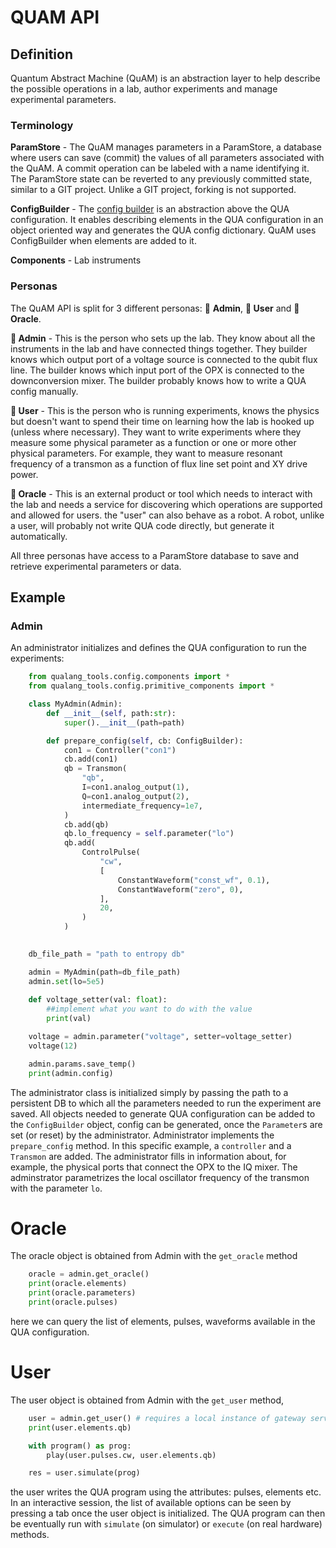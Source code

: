 # QUAM API

## Definition

Quantum Abstract Machine (QuAM)  is an abstraction layer to help describe the possible operations in a lab, author experiments and manage experimental parameters. 

### Terminology

**ParamStore** -  The QuAM manages parameters in a ParamStore, a database where users can save (commit) the values of all parameters associated with the QuAM. A commit operation can be labeled with a name identifying it. The ParamStore state can be reverted to any previously committed state, similar to a GIT project. Unlike a GIT project, forking is not supported. 

**ConfigBuilder** - The [config builder](config_builder.md) is an abstraction above the QUA configuration. It enables describing elements in the QUA configuration in an object oriented way and generates the QUA config dictionary. QuAM uses ConfigBuilder when elements are added to it.

**Components** - Lab instruments 


### Personas

The QuAM API is split for 3 different personas: 👷 **Admin**, **🥼 User** and **🤖 Oracle**.
 
**👷 Admin** - This is the person who sets up the lab. They know about all the instruments in the lab and have connected things together. They builder knows which output port of a voltage source is connected to the qubit flux line. The builder knows which input port of the OPX is connected to the downconversion mixer. The builder probably knows how to write a QUA config manually.

**🥼 User** - This is the person who is running experiments, knows the physics but doesn't want to spend their time on learning how the lab is hooked up (unless where necessary). They want to write experiments where they measure some physical parameter as a function or one or more other physical parameters. For example, they want to measure resonant frequency of a transmon as a function of flux line set point and XY drive power. 

**🤖 Oracle** - This is an external product or tool which needs to interact with the lab and needs a service for discovering which operations are supported and allowed for users. the "user" can also behave as a robot. A robot, unlike a user, will probably not write QUA code directly, but generate it automatically. 

All three personas have access to a ParamStore database to save and retrieve experimental parameters or data.

## Example


### Admin

An administrator initializes and defines the QUA configuration to run the experiments:

```python 
    from qualang_tools.config.components import *
    from qualang_tools.config.primitive_components import *

    class MyAdmin(Admin):
        def __init__(self, path:str):
            super().__init__(path=path)

        def prepare_config(self, cb: ConfigBuilder):
            con1 = Controller("con1")
            cb.add(con1)
            qb = Transmon(
                "qb",
                I=con1.analog_output(1),
                Q=con1.analog_output(2),
                intermediate_frequency=1e7,
            )
            cb.add(qb)
            qb.lo_frequency = self.parameter("lo")
            qb.add(
                ControlPulse(
                    "cw",
                    [
                        ConstantWaveform("const_wf", 0.1),
                        ConstantWaveform("zero", 0),
                    ],
                    20,
                )
            )

            
    db_file_path = "path to entropy db"

    admin = MyAdmin(path=db_file_path)
    admin.set(lo=5e5)
    
    def voltage_setter(val: float):
        ##implement what you want to do with the value
        print(val)

    voltage = admin.parameter("voltage", setter=voltage_setter)
    voltage(12)

    admin.params.save_temp()
    print(admin.config)
```

The administrator class is initialized simply by passing the path to a persistent DB to which all the parameters needed to run the experiment are saved. All objects needed to generate QUA configuration can be added to the `ConfigBuilder` object, config can be generated, once the `Parameter`s are set (or reset) by the administrator. Administrator implements the `prepare_config` method. In this specific example, a `controller` and a `Transmon` are added. The administrator fills in information about, for example, the physical ports that connect the OPX to the IQ mixer. The adminstrator parametrizes the local oscillator frequency of the transmon with the parameter `lo`.


# Oracle

The oracle object is obtained from Admin with the `get_oracle` method
```python
    oracle = admin.get_oracle()
    print(oracle.elements)
    print(oracle.parameters)
    print(oracle.pulses)
```
here we can query the list of elements, pulses, waveforms available in the QUA configuration.

# User

The user object is obtained from Admin with the `get_user` method,
```python
    user = admin.get_user() # requires a local instance of gateway server to initialize User
    print(user.elements.qb)

    with program() as prog:
        play(user.pulses.cw, user.elements.qb)

    res = user.simulate(prog)
```
the user writes the QUA program using the attributes: pulses, elements etc. In an interactive session, the list of available options can be seen by pressing a tab once the user object is initialized. The QUA program can then be eventually run with `simulate` (on simulator) or `execute` (on real hardware) methods.
